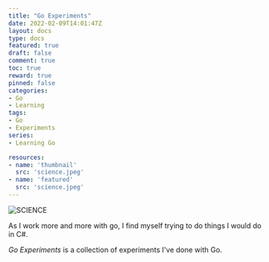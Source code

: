 ```yaml
---
title: "Go Experiments"
date: 2022-02-09T14:01:47Z
layout: docs
type: docs
featured: true
draft: false
comment: true
toc: true
reward: true
pinned: false
categories:
- Go
- Learning
tags:
- Go
- Experiments
series:
- Learning Go

resources:
- name: 'thumbnail'
  src: 'science.jpeg'
- name: 'featured'
  src: 'science.jpeg'
---
```

![SCIENCE](thumbnail?width=332&height=442#center)

As I work more and more with go, I find myself trying to do things I would do in C#. 

*Go Experiments* is a collection of experiments I've done with Go.
